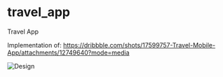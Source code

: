 # travel_app

Travel App

Implementation of: https://dribbble.com/shots/17599757-Travel-Mobile-App/attachments/12749640?mode=media

![Design](https://user-images.githubusercontent.com/23276177/155870846-04ad78fe-0b8c-4ef8-a28d-10ab70f97c5d.png)

